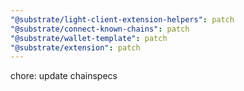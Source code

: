 ```yaml
---
"@substrate/light-client-extension-helpers": patch
"@substrate/connect-known-chains": patch
"@substrate/wallet-template": patch
"@substrate/extension": patch
---
```


chore: update chainspecs
